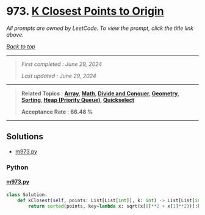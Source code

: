 # 973. [K Closest Points to Origin](<https://leetcode.com/problems/k-closest-points-to-origin>)

*All prompts are owned by LeetCode. To view the prompt, click the title link above.*

*[Back to top](<../README.md>)*

------

> *First completed : June 29, 2024*
>
> *Last updated : June 29, 2024*


------

> **Related Topics** : **[Array](<by_topic/Array.md>), [Math](<by_topic/Math.md>), [Divide and Conquer](<by_topic/Divide and Conquer.md>), [Geometry](<by_topic/Geometry.md>), [Sorting](<by_topic/Sorting.md>), [Heap (Priority Queue)](<by_topic/Heap (Priority Queue).md>), [Quickselect](<by_topic/Quickselect.md>)**
>
> **Acceptance Rate** : **66.48 %**


------

## Solutions

- [m973.py](<../my-submissions/m973.py>)
### Python
#### [m973.py](<../my-submissions/m973.py>)
```Python
class Solution:
    def kClosest(self, points: List[List[int]], k: int) -> List[List[int]]:
        return sorted(points, key=lambda x: sqrt(x[0]**2 + x[1]**2))[:k]
```

